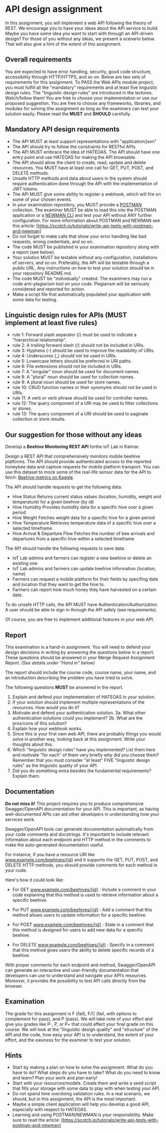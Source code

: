 # API design assignment

In this assignment, you will implement a web API following the theory of REST. We encourage you to have your ideas about the API service to build. Maybe you have some idea you want to start with through an API-driven design? For those of you without any ideas, we present a scenario below. That will also give a hint of the extent of this assignment.

## Overall requirements

You are expected to have error handling, security, good code structure, accessibility through HTTP/HTTPS, and so on. Below are two sets of requirements for this assignment. To PASS the Web APIs module project, you must fulfill all the "mandatory" requirements and at least five linguistic design rules. The "linguistic design rules" are introduced in the lectures. Watch/follow them! You are free to choose your implementation or use our proposed suggestion. You are free to choose any frameworks, libraries, and modules for solving this assignment as long as the examiners can test your solution easily. Please read the **MUST** and **SHOULD** carefully.

## Mandatory API design requirements

* The API MUST at least support representations with "application/json"
* The API should try to follow the constraints for RESTful APIs
* The API MUST embrace the idea of HATEOAS. The API should have one entry point and use HATEOAS for making the API browsable.
* The API should allow the client to create, read, update and delete resources. You MUST have at least one call for GET, PUT, POST, and DELETE methods.
* Unsafe HTTP methods and data about users in the system should require authentication done through the API with the implementation of JWT tokens.
* The API MUST give some ability to register a webhook, which will fire on some of your chosen events.
* In your examination repository, you MUST provide a [POSTMAN](https://chrome.google.com/webstore/detail/postman/fhbjgbiflinjbdggehcddcbncdddomop) collection. The examiner MUST be able to load this into the POSTMAN application or a [NEWMAN CLI](https://www.getpostman.com/docs/postman/collection_runs/command_line_integration_with_newman) and test your API without ANY further configuration. For more information about POSTMAN and NEWMAN see this article: [https://scotch.io/tutorials/write-api-tests-with-postman-and-newman]
* Do not forget to make calls that show your error handling like bad requests, wrong credentials, and so on.
* The code MUST be published in your examination repository along with a report (see below).
* Your solution MUST be testable without any configuration, installations of servers, and so on. Preferably, the API will be testable through a public URL. Any instructions on how to test your solution should be in your repository README.md.
* The code MUST be "individually" created. The examiners may run a code anti-plagiarism tool on your code. Plagiarism will be seriously considered and reported for action.
* Make a script file that automatically populated your application with some data for testing.

## Linguistic design rules for APIs (MUST implement at least five rules)

* rule 1: Forward slash separator (/) must be used to indicate a "hierarchical relationship".
* rule 2: A trailing forward slash (/) should not be included in URIs.
* rule 3: Hyphens (-) should be used to improve the readability of URIs.
* rule 4: Underscores (_) should not be used in URIs.
* rule 5: Lowercase letters should be preferred in URI paths.
* rule 6: File extensions should not be included in URIs.
* rule 7: A "singular" noun should be used for document names.
* rule 8: A "plural" noun should be used for collection names.
* rule 9: A plural noun should be used for store names.
* rule 10: CRUD function names or their synonyms should not be used in URIs.
* rule 11: A verb or verb phrase should be used for controller names.
* rule 12: The query component of a URI may be used to filter collections or stores.
* rule 13: The query component of a URI should be used to paginate collection or store results.

## Our suggestion for those without any ideas

Develop a **Beehive Monitoring REST API** forthe IoT Lab in Kalmar. 

Design a REST API that comprehensively monitors mobile beehive platforms. The API should provide authenticated access to the reported honeybee data and capture requests for mobile platform transport.
You can use this dataset to mock some of the real-life sensor data for the API to fetch: [Beehive metrics on Kaggle](https://www.kaggle.com/datasets/se18m502/bee-hive-metrics/data).

The API should handle requests to get the following data:
* Hive Status 
Returns current status values (location, humidity, weight and temperature) for a given beehive (by id)
* Hive Humidity
Provides humidity data for a specific hive over a given period
* Hive Weight
Fetches weight data for a specific hive for a given period
* Hive Temperature
Retrieves temperature data of a specific hive over a selected timeframe
* Hive Arrival & Departure Flow
Fetches the number of bee arrivals and departures from a specific hive within a selected timeframe

The API should handle the following requests to save data: 
* IoT Lab admins and farmers can register a new beehive or delete an existing one
*  IoT Lab admins and farmers can update beehive information (location, name)
* Farmers can request a mobile platform for their fields by specifing date and location that they 
want to get the hive to. 
* Farmers can report how much honey they have harvested on a certain date. 

To do unsafe HTTP calls, the API MUST have Authentication/Authorization. A user should be able to sign in through the API safely (see requirements).

Of course, you are free to implement additional features in your web API.

## Report

This examination is a hand-in assignment. You will need to defend your design decisions in writing by answering the questions below in a report. These questions should be answered in your Merge Request Assignment Report. _(See details under "Hand in" below)_

The report should include the course code, course name, your name, and an introduction describing the problem you have tried to solve.

The following questions **MUST** be answered in the report.

1. Explain and defend your implementation of HATEOAS in your solution.
2. If your solution should implement multiple representations of the resources. How would you do it?
3. Motivate and defend your authentication solution.
 3a. What other authentication solutions could you implement?
 3b. What are the pros/cons of this solution?
4. Explain how your webhook works.
5. Since this is your first own web API, there are probably things you would solve in another way, looking back at this assignment. Write your thoughts about this.
6. Which "linguistic design rules" have you implemented? List them here and motivate "for each" of them very briefly why did you choose them? Remember that you must consider "at least" FIVE "linguistic design rules" as the linguistic quality of your API.
7. Did you do something extra besides the fundamental requirements? Explain them.

## Documentation

**Do not miss it!** This project requires you to produce comprehensive Swagger/OpenAPI documentation for your API. This is important, as having well-documented APIs can aid other developers in understanding how your services work.

Swagger/OpenAPI tools can generate documentation automatically from your code comments and docstrings. It's important to include relevant information about each endpoint and HTTP method in the comments to make the auto-generated documentation useful.

For instance, if you have a resource URI like www.example.com/beehives/{id} and it supports the GET, PUT, POST, and DELETE HTTP methods, you should provide comments for each method in your code. 

Here's how it could look like:

* For GET www.example.com/beehives/{id} : Include a comment in your code explaining that this method is used to retrieve information about a specific beehive.

* For PUT www.example.com/beehives/{id} : Add a comment that this method allows users to update information for a specific beehive.

* For POST www.example.com/beehives/{id} : State in a comment that this method is designed for users to add new data for a specific beehive. 

* For DELETE www.example.com/beehives/{id} : Specify in a comment that this method gives users the ability to delete specific records of a beehive.

With proper comments for each endpoint and method, Swagger/OpenAPI can generate an interactive and user-friendly documentation that developers can use to understand and navigate your API’s resources. Moreover, it provides the possibility to test API calls directly from the browser.


## Examination

The grade for this assignment is F (fail), F/C (fail, with options to complement for pass), and P (pass). We will take note of your effort and give you grades like P-, P, or P+ that could affect your final grade on this course. 
We will look at the "linguistic design quality" and "structure" of the API and the code, how easy your API is to understand, the extent of your effort, and the easiness for the examiner to test your solution.

## Hints

* Start by making a plan on how to solve the assignment. What do you have to do? What steps do you have to take? What do you need to know and learn? Plan your work and plan early!
* Start with your resources/models. Create them and write a seed script that fills your storage with some data to play with when testing your API.
* Do not spend time overdoing validation rules. In a real scenario, we should, but in this assignment, the API is the most important.
* Maybe a simple client application will help you develop a good API, especially with respect to HATEOAS.
* Learning and using POSTMAN/NEWMAN is your responsibility. Make sure to read the article: [https://scotch.io/tutorials/write-api-tests-with-postman-and-newman]

